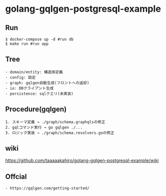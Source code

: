 # golang-gqlgen-postgresql-example

## Run
```
$ docker-compose up -d #run db
$ make run #run app
```

## Tree
    - domain/entity: 構造体定義
    - config: 設定
    - graph: gqlgen自動生成(フロントへの返却)
    - io: DBクライアント生成
    - persistence: sqlクエリ(未実装)

## Procedure(gqlgen)
    1. スキーマ定義 → ./graph/schema.graphqlsの修正
    2. gqlコマンド実行 → go gqlgen ./...
    3. ロジック実装 → ./graph/schema.resolvers.goの修正

## wiki
https://github.com/taaaaakahiro/golang-gqlgen-postgresql-example/wiki

## Offcial
    - https://gqlgen.com/getting-started/